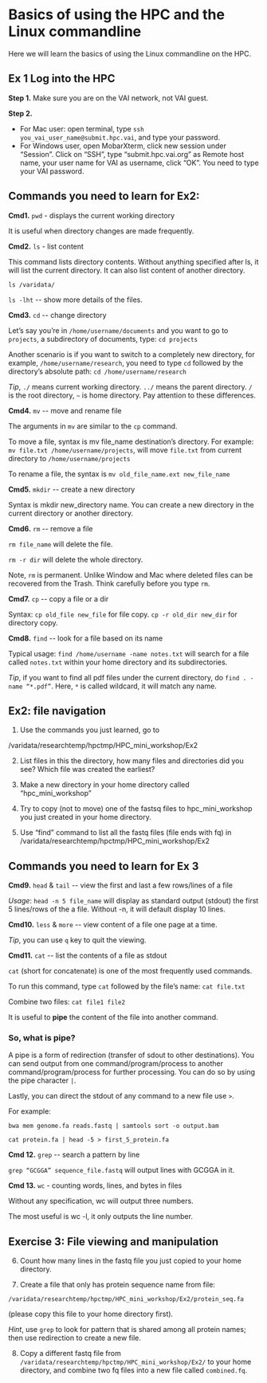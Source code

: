 

# Basics of using the HPC and the Linux commandline

Here we will learn the basics of using the Linux commandline on the HPC.

## Ex 1 Log into the HPC

**Step 1.** Make sure you are on the VAI network, not VAI guest. 

**Step 2.** 
- For Mac user: open terminal, type `ssh you_vai_user_name@submit.hpc.vai`, and type your password. 
- For Windows user, open MobarXterm, click new session under “Session”.
Click on “SSH”, type “submit.hpc.vai.org” as Remote host name, your user name for  VAI as username, click “OK”. You need to type your VAI password. 


## Commands you need to learn for Ex2:

**Cmd1.** `pwd` - displays the current working directory

It is useful when directory changes are made frequently.

**Cmd2.** `ls` - list content 

This command lists directory contents. Without anything specified after ls, it will list the current directory. It can also list content of another directory.

`ls /varidata/`

`ls -lht`  -- show more details of the files. 

**Cmd3.** `cd` -- change directory 

Let’s say you’re in `/home/username/documents` and you want to go to `projects`, a subdirectory of documents, type: `cd projects`

Another scenario is if you want to switch to a completely new directory, for example, `/home/username/research`, you need to type `cd` followed by the directory’s absolute path: `cd /home/username/research`

_Tip_, `./` means current working directory. `../` means the parent directory. `/` is the root directory, `~` is home directory. Pay attention to these differences. 

**Cmd4.** `mv` -- move and rename file

The arguments in `mv` are similar to the `cp` command. 

To move a file, syntax is mv file_name destination’s directory. For example: `mv file.txt /home/username/projects`, will move `file.txt` from current directory to `/home/username/projects`

To rename a file, the syntax is `mv old_file_name.ext new_file_name`

**Cmd5.** `mkdir` -- create a new directory

Syntax is mkdir new_directory name. You can create a new directory in the current directory or another directory. 

**Cmd6.** `rm` -- remove a file 

`rm file_name` will delete the file. 

`rm -r dir` will delete the whole directory. 

Note, `rm` is permanent. Unlike Window and Mac where deleted files can be recovered from the Trash. Think carefully before you type `rm`. 

**Cmd7.** `cp` -- copy a file or a dir 

Syntax: `cp old_file new_file` for file copy. 
`cp -r old_dir new_dir` for directory copy. 

**Cmd8.** `find` -- look for a file based on its name 

Typical usage: `find /home/username -name notes.txt` will search for a file called `notes.txt` within your home directory and its subdirectories.

_Tip_, if you want to find all pdf files under the current directory, do `find . -name “*.pdf”`. Here, `*` is called wildcard, it will match any name. 


## Ex2: file navigation

1. Use the commands you just learned, go to

/varidata/researchtemp/hpctmp/HPC_mini_workshop/Ex2


2. List files in this the directory, how many files and directories did you see? Which file was created the earliest?


3. Make a new directory in your home directory called “hpc_mini_workshop”


4. Try to copy (not to move) one of the fastsq files to hpc_mini_workshop you just created in your home directory. 


5. Use “find” command to list all the fastq files (file ends with fq) in /varidata/researchtemp/hpctmp/HPC_mini_workshop/Ex2


## Commands you need to learn for Ex 3

**Cmd9.**  `head` & `tail` -- view the first and last a few rows/lines of a file

_Usage_: `head -n 5 file_name` will display as standard output (stdout) the first 5 lines/rows of the a file. Without -n, it will default display 10 lines. 

**Cmd10.** `less` & `more` -- view content of a file one page at a time. 

_Tip_, you can use `q` key to quit the viewing. 

**Cmd11.** `cat` -- list the contents of a file as stdout

`cat` (short for concatenate) is one of the most frequently used commands. 

To run this command, type `cat` followed by the file’s name: `cat file.txt`

Combine two files: `cat file1 file2`

It is useful to **pipe** the content of the file into another command. 


### So, what is pipe?

A pipe is a form of redirection (transfer of sdout to other destinations). You can send output from one command/program/process to another command/program/process for further processing. You can do so by using the pipe character `|`.

Lastly, you can direct the stdout of any command to a new file use `>`. 

For example:

`bwa mem genome.fa reads.fastq | samtools sort -o output.bam`

`cat protein.fa | head -5 > first_5_protein.fa`


**Cmd 12.** `grep` -- search a pattern by line 

`grep “GCGGA” sequence_file.fastq` will output lines with GCGGA in it. 

**Cmd 13.** `wc` - counting words, lines, and bytes in files

Without any specification, wc will output three numbers. 

The most useful is wc -l, it only outputs the line number. 

## Exercise 3:  File viewing and manipulation

6. Count how many lines in the fastq file you just copied to your home directory. 


7. Create a file that only has protein sequence name from file:

`/varidata/researchtemp/hpctmp/HPC_mini_workshop/Ex2/protein_seq.fa`

(please copy this file to your home directory first). 

_Hint_, use `grep` to look for pattern that is shared among all protein names; then use redirection to create a new file. 


8. Copy a different fastq file from `/varidata/researchtemp/hpctmp/HPC_mini_workshop/Ex2/` to your home directory, and combine two fq files into a new file called `combined.fq`.


